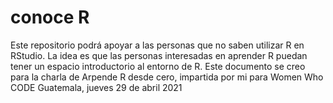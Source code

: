 # conoce R
Este repositorio podrá apoyar a las personas que no saben utilizar R en RStudio.
La idea es que las personas interesadas en aprender R puedan tener un espacio introductorio al entorno de R. Este documento se creo para la charla de Arpende R desde cero, impartida por mi para Women Who CODE Guatemala, jueves 29 de abril 2021
